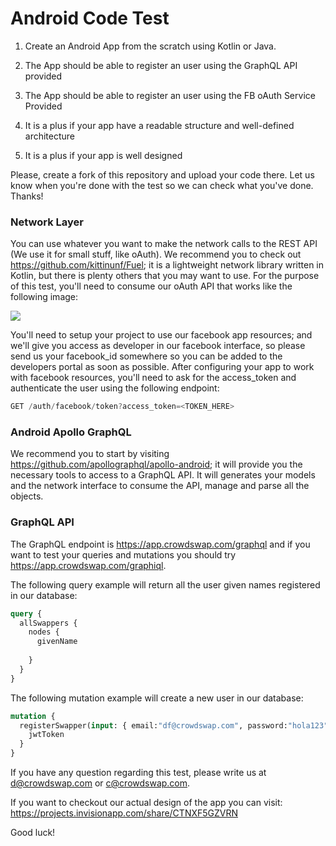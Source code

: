 # Android Code Test

1. Create an Android App from the scratch using Kotlin or Java.

2. The App should be able to register an user using the GraphQL API provided

3. The App should be able to register an user using the FB oAuth Service Provided

4. It is a plus if your app have a readable structure and well-defined architecture

5. It is a plus if your app is well designed

Please, create a fork of this repository and upload your code there. Let us know when you're done with the test so we can check what you've done. Thanks!


### Network Layer

You can use whatever you want to make the network calls to the REST API (We use it for small stuff, like oAuth). We recommend you to check out https://github.com/kittinunf/Fuel; it is a lightweight network library written in Kotlin, but there is plenty others that you may want to use. For the purpose of this test, you'll need to consume our oAuth API that works like the following image:

![](https://www.hivemq.com/wp-content/uploads/oauth-simple.png)

You'll need to setup your project to use our facebook app resources; and we'll give you access as developer in our facebook interface, so please send us your facebook_id somewhere so you can be added to the developers portal as soon as possible. After configuring your app to work with facebook resources, you'll need to ask for the access_token and authenticate the user using the following endpoint:

```javascript
GET /auth/facebook/token?access_token=<TOKEN_HERE>
```

### Android Apollo GraphQL

We recommend you to start by visiting https://github.com/apollographql/apollo-android; it will provide you the necessary tools to access to a GraphQL API. It will generates your models and the network interface to consume the API, manage and parse all the objects. 

### GraphQL API

The GraphQL endpoint is https://app.crowdswap.com/graphql and if you want to test your queries and mutations you should try https://app.crowdswap.com/graphiql. 

The following query example will return all the user given names registered in our database:

```graphql
query {
  allSwappers {
    nodes {
      givenName
      
    }
  }
}
```

The following mutation example will create a new user in our database: 

```graphql
mutation {
  registerSwapper(input: { email:"df@crowdswap.com", password:"hola123", birthDate:"1992-12-23", givenName:"Daniel", familyName:"Marulanda"}) {
    jwtToken
  }
}
```



If you have any question regarding this test, please write us at d@crowdswap.com or c@crowdswap.com.

If you want to checkout our actual design of the app you can visit: https://projects.invisionapp.com/share/CTNXF5GZVRN

Good luck!

